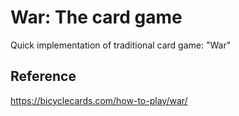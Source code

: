 # War: The card game
Quick implementation of traditional card game: "War"

## Reference
https://bicyclecards.com/how-to-play/war/
